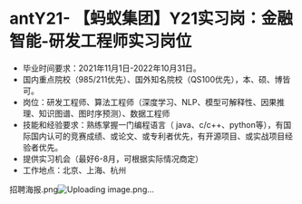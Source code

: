 # antY21- 【蚂蚁集团】Y21实习岗：金融智能-研发工程师实习岗位


* 毕业时间要求：2021年11月1日-2022年10月31日。
* 国内重点院校（985/211优先）、国外知名院校（QS100优先），本、硕、博皆可。
* 岗位：研发工程师、算法工程师（深度学习、NLP、模型可解释性、因果推理、知识图谱、图时序预测）、数据工程师
* 技能和经验要求：熟练掌握一门编程语言（ java、c/c++、python等），有国际国内认可的竞赛成绩、或论文、或专利者优先，有开源项目、或实战项目经验者优先。
* 提供实习机会（最好6-8月，可根据实际情况商定）
* 工作地点：北京、上海、杭州

招聘海报.png![Uploading image.png…]()
